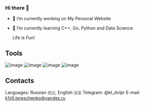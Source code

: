### Hi there 👋


- 🔭 I’m currently working on My Personal Website
- 🌱 I’m currently learning C++, Go, Python and Data Science

  Life is Fun!

## Tools
![image](https://github.com/LemonPuma/lemonpuma/assets/78433690/06337539-095b-4ad5-b65a-f75b3b32c564) ![image](https://github.com/LemonPuma/lemonpuma/assets/78433690/7c064c5d-eedf-4e83-be4b-0fd1df805002) ![image](https://github.com/LemonPuma/lemonpuma/assets/78433690/6169d18f-413a-4c41-9b9d-bcf143b9860e) ![image](https://github.com/LemonPuma/lemonpuma/assets/78433690/05db55ff-041e-4023-afa4-4626cd54232b)

## Contacts
Languages: Russian 🇷🇺, English 🇬🇧
Telegram: @kt_dvlpr
E-mail: k1rill.tereschenko@yandex.ru



